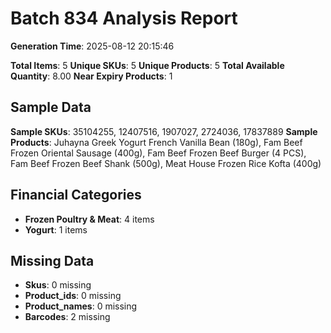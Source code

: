 # Batch 834 Analysis Report

**Generation Time**: 2025-08-12 20:15:46

**Total Items**: 5
**Unique SKUs**: 5
**Unique Products**: 5
**Total Available Quantity**: 8.00
**Near Expiry Products**: 1

## Sample Data
**Sample SKUs**: 35104255, 12407516, 1907027, 2724036, 17837889
**Sample Products**: Juhayna Greek Yogurt French Vanilla Bean (180g), Fam Beef Frozen Oriental Sausage (400g), Fam Beef Frozen Beef Burger (4 PCS), Fam Beef Frozen Beef Shank (500g), Meat House Frozen Rice Kofta (400g)

## Financial Categories
- **Frozen Poultry & Meat**: 4 items
- **Yogurt**: 1 items

## Missing Data
- **Skus**: 0 missing
- **Product_ids**: 0 missing
- **Product_names**: 0 missing
- **Barcodes**: 2 missing
